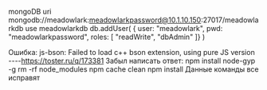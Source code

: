 mongoDB uri mongodb://meadowlark:meadowlarkpassword@10.1.10.150:27017/meadowlarkdb
use meadowlarkdb
db.addUser( { user: "meadowlark", pwd: "meadowlarkpassword", roles: [ "readWrite", "dbAdmin" ]} )



Ошибка:
js-bson: Failed to load c++ bson extension, using pure JS version
----https://toster.ru/q/173381
Забыл написать ответ:
npm install node-gyp -g
rm -rf node_modules
npm cache clean
npm install
Данные команды все исправят